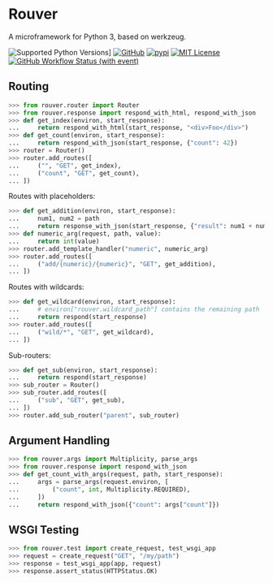# Rouver

A microframework for Python 3, based on werkzeug.

![Supported Python Versions](https://img.shields.io/pypi/pyversions/rouver)]
[![GitHub](https://img.shields.io/github/release/srittau/rouver/all.svg)](https://github.com/srittau/rouver/releases/)
[![pypi](https://img.shields.io/pypi/v/rouver.svg)](https://pypi.python.org/pypi/rouver/)
[![MIT License](https://img.shields.io/pypi/l/rouver.svg)](https://github.com/srittau/rouver/blob/main/LICENSE)
[![GitHub Workflow Status (with event)](https://img.shields.io/github/actions/workflow/status/srittau/rouver/test-and-lint.yml)](https://github.com/srittau/rouver/actions/workflows/test-and-lint.yml)

## Routing

```python
>>> from rouver.router import Router
>>> from rouver.response import respond_with_html, respond_with_json
>>> def get_index(environ, start_response):
...     return respond_with_html(start_response, "<div>Foo</div>")
>>> def get_count(environ, start_response):
...     return respond_with_json(start_response, {"count": 42})
>>> router = Router()
>>> router.add_routes([
...     ("", "GET", get_index),
...     ("count", "GET", get_count),
... ])

```

Routes with placeholders:

```python
>>> def get_addition(environ, start_response):
...     num1, num2 = path
...     return response_with_json(start_response, {"result": num1 + num2})
>>> def numeric_arg(request, path, value):
...     return int(value)
>>> router.add_template_handler("numeric", numeric_arg)
>>> router.add_routes([
...     ("add/{numeric}/{numeric}", "GET", get_addition),
... ])
```

Routes with wildcards:

```python
>>> def get_wildcard(environ, start_response):
...     # environ["rouver.wildcard_path"] contains the remaining path
...     return respond(start_response)
>>> router.add_routes([
...     ("wild/*", "GET", get_wildcard),
... ])
```

Sub-routers:

```python
>>> def get_sub(environ, start_response):
...     return respond(start_response)
>>> sub_router = Router()
>>> sub_router.add_routes([
...     ("sub", "GET", get_sub),
... ])
>>> router.add_sub_router("parent", sub_router)
```

## Argument Handling

```python
>>> from rouver.args import Multiplicity, parse_args
>>> from rouver.response import respond_with_json
>>> def get_count_with_args(request, path, start_response):
...     args = parse_args(request.environ, [
...         ("count", int, Multiplicity.REQUIRED),
...     ])
...     return respond_with_json({"count": args["count"]})
```

## WSGI Testing

```python
>>> from rouver.test import create_request, test_wsgi_app
>>> request = create_request("GET", "/my/path")
>>> response = test_wsgi_app(app, request)
>>> response.assert_status(HTTPStatus.OK)
```
